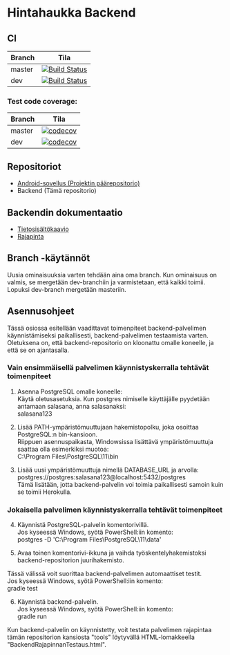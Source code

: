 # Hintahaukka Backend

## CI

| Branch | Tila |
| --- | --- |
| master | [![Build Status](https://travis-ci.org/Hintahaukka/backend.svg?branch=master)](https://travis-ci.org/Hintahaukka/backend)  |
| dev | [![Build Status](https://travis-ci.org/Hintahaukka/backend.svg?branch=dev)](https://travis-ci.org/Hintahaukka/backend) |

### Test code coverage:
| Branch | Tila |
| --- | --- |
| master | [![codecov](https://codecov.io/gh/Hintahaukka/backend/branch/master/graph/badge.svg)](https://codecov.io/gh/Hintahaukka/backend) |
| dev | [![codecov](https://codecov.io/gh/Hintahaukka/backend/branch/dev/graph/badge.svg)](https://codecov.io/gh/Hintahaukka/backend) |

## Repositoriot

* [Android-sovellus (Projektin päärepositorio)](https://github.com/Hintahaukka/application)
* Backend (Tämä repositorio)

## Backendin dokumentaatio
* [Tietosisältökaavio](https://github.com/Hintahaukka/backend/blob/master/documentation/tietosisaltokaavio.png)
* [Rajapinta](https://docs.google.com/spreadsheets/d/1Mazq4EFbfbMsLPeCpOckbu11LNR1Ki2RiNf460z-rpU/edit#gid=1349149505)

## Branch -käytännöt

Uusia ominaisuuksia varten tehdään aina oma branch. Kun ominaisuus on valmis, se mergetään dev-branchiin ja varmistetaan, että kaikki toimii. Lopuksi dev-branch mergetään masteriin.

## Asennusohjeet

Tässä osiossa esitellään vaadittavat toimenpiteet backend-palvelimen käynnistämiseksi paikallisesti, backend-palvelimen testaamista varten. Oletuksena on, että backend-repositorio on kloonattu omalle koneelle, ja että se on ajantasalla.

### Vain ensimmäisellä palvelimen käynnistyskerralla tehtävät toimenpiteet

1. Asenna PostgreSQL omalle koneelle:  
Käytä oletusasetuksia. Kun postgres nimiselle käyttäjälle pyydetään antamaan salasana, anna salasanaksi:  
salasana123

2. Lisää PATH-ympäristömuuttujaan hakemistopolku, joka osoittaa PostgreSQL:n bin-kansioon.  
Riippuen asennuspaikasta, Windowsissa lisättävä ympäristömuuttuja saattaa olla esimerkiksi muotoa:  
C:\Program Files\PostgreSQL\11\bin

3. Lisää uusi ympäristömuuttuja nimellä DATABASE_URL ja arvolla:  
postgres://postgres:salasana123@localhost:5432/postgres  
Tämä lisätään, jotta backend-palvelin voi toimia paikallisesti samoin kuin se toimii Herokulla.

### Jokaisella palvelimen käynnistyskerralla tehtävät toimenpiteet

4. Käynnistä PostgreSQL-palvelin komentorivillä.  
Jos kyseessä Windows, syötä PowerShell:iin komento:  
postgres -D 'C:\Program Files\PostgreSQL\11\data'

5. Avaa toinen komentorivi-ikkuna ja vaihda työskentelyhakemistoksi backend-repositorion juurihakemisto.

Tässä välissä voit suorittaa backend-palvelimen automaattiset testit.  
Jos kyseessä Windows, syötä PowerShell:iin komento:  
gradle test

6. Käynnistä backend-palvelin.  
Jos kyseessä Windows, syötä PowerShell:iin komento:  
gradle run

Kun backend-palvelin on käynnistetty, voit testata palvelimen rajapintaa tämän repositorion kansiosta "tools" löytyvällä HTML-lomakkeella "BackendRajapinnanTestaus.html".
